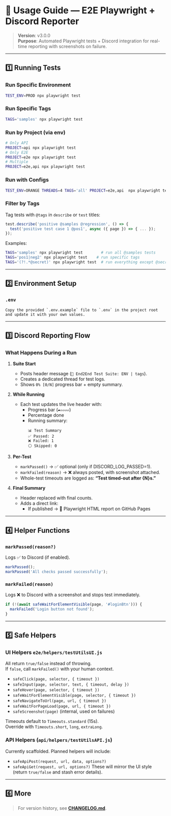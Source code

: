 # 📘 Usage Guide — E2E Playwright + Discord Reporter

> **Version**: v3.0.0  
> **Purpose**: Automated Playwright tests + Discord integration for real-time reporting with screenshots on failure.

---

## 1️⃣ Running Tests

### Run Specific Environment

```bash
TEST_ENV=PROD npx playwright test
```

### Run Specific Tags

```bash
TAGS='samples' npx playwright test
```

### Run by Project (via env)
```bash
# Only API
PROJECT=api npx playwright test
# Only E2E
PROJECT=e2e npx playwright test
# Multiple
PROJECT=e2e,api npx playwright test
```

### Run with Configs
```bash
TEST_ENV=ORANGE THREADS=4 TAGS='all' PROJECT=e2e,api  npx playwright test
```
### Filter by Tags

Tag tests with `@tags` in `describe` or `test` titles:

```js
test.describe('positive @samples @regression', () => {
  test('positive test case 1 @pos1', async ({ page }) => { ... });
});
```

Examples:

```bash
TAGS='samples' npx playwright test        # run all @samples tests
TAGS='pos1|neg2' npx playwright test    # run specific tags
TAGS='(?!.*@secret)' npx playwright test  # run everything except @secret
```

---

## 2️⃣ Environment Setup

### `.env`

```env
Copy the provided `.env.example` file to `.env` in the project root and update it with your own values.  
```

---

## 3️⃣ Discord Reporting Flow

### What Happens During a Run

1. **Suite Start**
   - Posts header message (`🧪 End2End Test Suite: ENV | tags`).
   - Creates a dedicated thread for test logs.
   - Shows `0% [0/N]` progress bar + empty summary.

2. **While Running**
   - Each test updates the live header with:
     - Progress bar (`▰▱▱▱▱`)
     - Percentage done
     - Running summary:
       ```
       📊 Test Summary
       ✅ Passed: 2
       ❌ Failed: 1
       ⚪ Skipped: 0
       ```

3. **Per-Test**
   - `markPassed()` → ✅ optional (only if DISCORD_LOG_PASSED=1).
   - `markFailed(reason)` → ❌ always posted, with screenshot attached.
   - Whole-test timeouts are logged as: **“Test timed-out after {N}s.”**

4. **Final Summary**
   - Header replaced with final counts.
   - Adds a direct link:
     - If published → 🔗 Playwright HTML report on GitHub Pages

---

## 4️⃣ Helper Functions

### `markPassed(reason?)`

Logs ✅ to Discord (if enabled).

```js
markPassed();
markPassed('All checks passed successfully');
```

### `markFailed(reason)`

Logs ❌ to Discord with a screenshot and stops test immediately.

```js
if (!(await safeWaitForElementVisible(page, '#loginBtn'))) {
  markFailed('Login button not found');
}
```

---

## 5️⃣ Safe Helpers

### UI Helpers `e2e/helpers/testUtilsUI.js`
All return `true/false` instead of throwing.  
If `false`, call `markFailed()` with your human context.

- `safeClick(page, selector, { timeout })`
- `safeInput(page, selector, text, { timeout, delay })`
- `safeHover(page, selector, { timeout })`
- `safeWaitForElementVisible(page, selector, { timeout })`
- `safeNavigateToUrl(page, url, { timeout })`
- `safeWaitForPageLoad(page, url, { timeout })`
- `safeScreenshot(page)` (internal, used on failures)

Timeouts default to `Timeouts.standard` (15s).  
Override with `Timeouts.short`, `long`, `extraLong`.

### API Helpers (`api/helpers/testUtilsAPI.js`)
Currently scaffolded. Planned helpers will include:
- `safeApiPost(request, url, data, options?)`
- `safeApiGet(request, url, options?)`
These will mirror the UI style (return `true/false` and stash error details).
---

## 6️⃣ More

> For version history, see **[CHANGELOG.md](./CHANGELOG.md)**.
